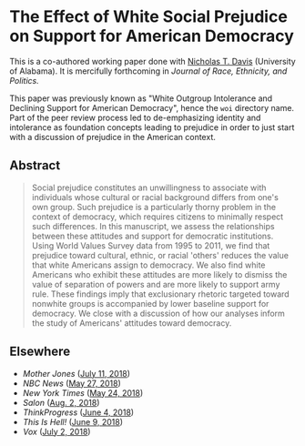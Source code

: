 The Effect of White Social Prejudice on Support for American Democracy
======================================================================

This is a co-authored working paper done with [Nicholas T. Davis](http://www.nicholastdavis.com/) (University of Alabama). It is mercifully forthcoming in *Journal of Race, Ethnicity, and Politics.* 

This paper was previously known as "White Outgroup Intolerance and Declining Support for American Democracy", hence the `woi` directory name. Part of the peer review process led to de-emphasizing identity and intolerance as foundation concepts leading to prejudice in order to just start with a discussion of prejudice in the American context.

## Abstract

> Social prejudice constitutes an unwillingness to associate with individuals whose cultural or racial background differs from one's own group. Such prejudice is a particularly thorny problem in the context of democracy, which requires citizens to minimally respect such differences. In this manuscript, we assess the relationships between these attitudes and support for democratic institutions. Using World Values Survey data from 1995 to 2011, we find that prejudice toward cultural, ethnic, or racial 'others' reduces the value that white Americans assign to democracy. We also find white Americans who exhibit these attitudes are more likely to dismiss the value of separation of powers and are more likely to support army rule. These findings imply that exclusionary rhetoric targeted toward nonwhite groups is accompanied by lower baseline support for democracy. We close with a discussion of how our analyses inform the study of Americans' attitudes toward democracy.

## Elsewhere

- *Mother Jones* ([July 11, 2018](https://www.motherjones.com/kevin-drum/2018/07/immigrant-bashing-is-all-about-racism/))
- *NBC News* ([May 27, 2018](https://www.nbcnews.com/think/opinion/trump-effect-new-study-connects-white-american-intolerance-support-authoritarianism-ncna877886))
- *New York Times* ([May 24, 2018](https://www.nytimes.com/2018/05/24/opinion/trump-animals-immigrants-politics.html))
- *Salon* ([Aug. 2, 2018](https://www.salon.com/2018/08/02/are-white-people-ready-to-bail-on-democracy-these-researchers-say-the-danger-is-real/))
- *ThinkProgress* ([June 4, 2018](https://thinkprogress.org/new-study-trump-white-supremacy-awakening/))
- *This Is Hell!* ([June 9, 2018](https://soundcloud.com/this-is-hell/episode-1007-rising-signs))
- *Vox* ([July 2, 2018](https://www.vox.com/mischiefs-of-faction/2018/7/2/17524960/racism-authoritarianism-hand-in-hand))
